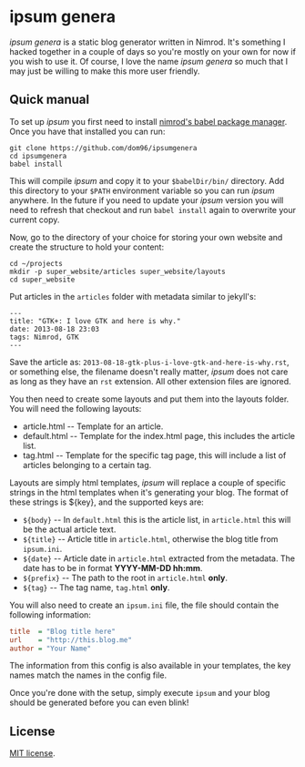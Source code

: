 # ipsum genera

*ipsum genera* is a static blog generator written in Nimrod. It's something
I hacked together in a couple of days so you're mostly on your own for now if
you wish to use it. Of course, I love the name *ipsum genera* so much that I
may just be willing to make this more user friendly.

## Quick manual

To set up *ipsum* you first need to install [nimrod's babel package
manager](https://github.com/nimrod-code/babel). Once you have that installed
you can run:

```
git clone https://github.com/dom96/ipsumgenera
cd ipsumgenera
babel install
```

This will compile *ipsum* and copy it to your ``$babelDir/bin/`` directory. Add
this directory to your ``$PATH`` environment variable so you can run *ipsum*
anywhere.  In the future if you need to update your *ipsum* version you will
need to refresh that checkout and run ``babel install`` again to overwrite your
current copy.

Now, go to the directory of your choice for storing your own website and
create the structure to hold your content:

```
cd ~/projects
mkdir -p super_website/articles super_website/layouts
cd super_website
```

Put articles in the ``articles`` folder with metadata similar to jekyll's:
```
---
title: "GTK+: I love GTK and here is why."
date: 2013-08-18 23:03
tags: Nimrod, GTK
---
```

Save the article as: ``2013-08-18-gtk-plus-i-love-gtk-and-here-is-why.rst``, or
something else, the filename doesn't really matter, *ipsum* does not care as
long as they have an ``rst`` extension. All other extension files are ignored.

You then need to create some layouts and put them into the layouts folder.
You will need the following layouts:

* article.html -- Template for an article.
* default.html -- Template for the index.html page, this includes the article
  list.
* tag.html -- Template for the specific tag page, this will include a list of
  articles belonging to a certain tag.

Layouts are simply html templates, *ipsum* will replace a couple of specific
strings in the html templates when it's generating your blog. The format of
these strings is ${key}, and the supported keys are:

* ``${body}`` -- In ``default.html`` this is the article list, in
  ``article.html`` this will be the actual article text.
* ``${title}`` -- Article title in ``article.html``, otherwise the blog title
  from ``ipsum.ini``.
* ``${date}`` -- Article date in ``article.html`` extracted from the metadata.
  The date has to be in format **YYYY-MM-DD hh:mm**.
* ``${prefix}`` -- The path to the root in ``article.html`` **only**.
* ``${tag}`` -- The tag name, ``tag.html`` **only**.

You will also need to create an ``ipsum.ini`` file, the file should contain
the following information:

```ini
title  = "Blog title here"
url    = "http://this.blog.me"
author = "Your Name"
```

The information from this config is also available in your templates, the key
names match the names in the config file.

Once you're done with the setup, simply execute ``ipsum`` and your blog should
be generated before you can even blink!

## License

[MIT license](LICENSE.md).
